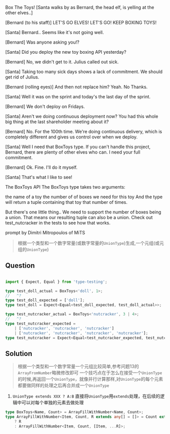 Box The Toys!
[Santa walks by as Bernard, the head elf, is yelling at the other elves..]

[Bernard (to his staff)] LET'S GO ELVES! LET'S GO! KEEP BOXING TOYS!

[Santa] Bernard.. Seems like it's not going well.

[Bernard] Was anyone asking you!?

[Santa] Did you deploy the new toy boxing API yesterday?

[Bernard] No, we didn't get to it. Julius called out sick.

[Santa] Taking too many sick days shows a lack of commitment. We should get rid of Julius.

[Bernard (rolling eyes)] And then not replace him? Yeah. No Thanks.

[Santa] Well it was on the sprint and today's the last day of the sprint.

[Bernard] We don't deploy on Fridays.

[Santa] Aren't we doing continuous deployment now? You had this whole big thing at the last shareholder meeting about it?

[Bernard] No. For the 100th time. We're doing continuous delivery, which is completely different and gives us control over when we deploy.

[Santa] Well I need that BoxToys type. If you can't handle this project, Bernard, there are plenty of other elves who can. I need your full commitment.

[Bernard] Ok. Fine. I'll do it myself.

[Santa] That's what I like to see!

The BoxToys API
The BoxToys type takes two arguments:

the name of a toy
the number of of boxes we need for this toy
And the type will return a tuple containing that toy that number of times.

But there's one little thing.. We need to support the number of boxes being a union. That means our resulting tuple can also be a union. Check out test_nutcracker in the tests to see how that works.

prompt by Dimitri Mitropoulos of MiTS

> 根据一个类型和一个数字常量(或数字常量的`UnionType`)生成,一个元组(或元组的`UnionType`)

## Question

```ts

import { Expect, Equal } from 'type-testing';

type test_doll_actual = BoxToys<'doll', 1>;
//   ^?
type test_doll_expected = ['doll'];
type test_doll = Expect<Equal<test_doll_expected, test_doll_actual>>;

type test_nutcracker_actual = BoxToys<'nutcracker', 3 | 4>;
//   ^?
type test_nutcracker_expected =
	| ['nutcracker', 'nutcracker', 'nutcracker']
	| ['nutcracker', 'nutcracker', 'nutcracker', 'nutcracker'];
type test_nutcracker = Expect<Equal<test_nutcracker_expected, test_nutcracker_actual>>;


```

## Solution

> 根据一个类型和一个数字常量一个元组比较简单,参考问题13的`ArrayFromNumber`略微修改即可
> 一个技巧点在于怎么在接受一个`UnionType`的时候,再返回一个`UnionType`，就像并行计算那样,对`UnionType`的每个元素都要做同样的处理之后再合并成一个`UnionType`

1. `UnionType extends XXX ? A:B` 直接将`UnionType`用`extends`处理，在后续的逻辑中可以对每个单独的元素去做处理

```ts
type BoxToys<Name, Count> = ArrayFillWithNumber<Name, Count>;
type ArrayFillWithNumber<Item, Count, R extends any[] = []> = Count extends R["length"]
	? R
	: ArrayFillWithNumber<Item, Count, [Item, ...R]>;
```
